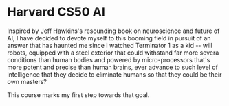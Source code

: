 # Harvard CS50 AI
Inspired by Jeff Hawkins's resounding book on neuroscience and future of AI, I have decided to devote myself to this booming field in pursuit of an answer that has haunted me since I watched Terminator 1 as a kid -- will robots, equipped with a steel exterior that could withstand far more severa conditions than human bodies and powered by micro-processors that's more potent and precise than human brains, ever advance to such level of intelligence that they decide to eliminate humans so that they could be their own masters?

This course marks my first step towards that goal.
